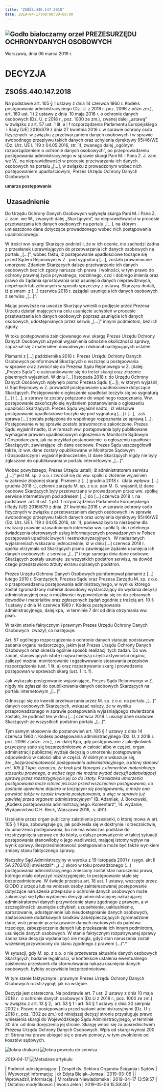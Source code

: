 ```yaml
---
title: "ZSOŚS.440.147.2018"
date: 2019-04-17T00:00:00+00:00
---
```



![Godło białoczarny orzeł](/bundles/app/img/orzeł2.png)
PREZESURZĘDU OCHRONYDANYCH OSOBOWYCH
------------------------------------




 Warszawa, dnia 06
 marca
 2019 r.
 


 DECYZJA
=========


ZSOŚS.440.147.2018
------------------


Na podstawie art. 105 § 1 ustawy z dnia 14 czerwca 1960 r. Kodeks postępowania administracyjnego (Dz. U. z 2018 r. poz. 2096 z późn zm.), art. 160 ust. 1 i 2 ustawy z dnia  10 maja 2018 r. o ochronie danych osobowych (Dz. U. z 2018 r., poz. 1000 ze zm.), zwanej dalej „ustawą” w związku z art. 57 ust. 1 lit. a i f rozporządzenia Parlamentu Europejskiego  i Rady (UE) 2016/679 z dnia 27 kwietnia 2016 r. w sprawie ochrony osób fizycznych  w związku z przetwarzaniem danych osobowych i w sprawie swobodnego przepływu takich danych oraz uchylenia dyrektywy 95/46/WE (Dz. Urz. UE L 119 z 04.05.2016, str. 1), zwanego dalej „ogólnym rozporządzeniem o ochronie danych osobowych”, po przeprowadzeniu postępowania administracyjnego w sprawie skargi Pani M. i Pana Z. J. zam. we W., na nieprawidłowości w procesie przetwarzania ich danych osobowych na portalu „[...], w związku z prowadzonym wobec nich postępowaniem upadłościowym, Prezes Urzędu Ochrony Danych Osobowych


**umarza postępowanie**


 Uzasadnienie
-------------


Do Urzędu Ochrony Danych Osobowych wpłynęła skarga Pani M. i Pana Z. J. zam. we W., zwanych dalej „Skarżącymi”, na nieprawidłowości w procesie przetwarzania ich danych osobowych na portalu „[...], na którym umieszczono dane dotyczące prowadzonego wobec nich postępowania upadłościowego.


W treści ww. skargi Skarżący podnieśli, że w ich ocenie, nie zachodzi żadna z przesłanek uprawniających do przetwarzania ich danych osobowych na portalu „[...]”, wobec faktu, iż postępowanie upadłościowe toczące się przed Sądem Rejonowym w Z.  pod sygnaturą [...], zostało prawomocnie umorzone. Zdaniem Skarżących dalsze przetwarzanie ich danych osobowych bez ich zgody narusza ich prawa  i wolności, w tym prawo do ochrony prawnej życia prywatnego, rodzinnego, czci i dobrego imienia oraz prawo do żądania sprostowania oraz usunięcia danych nieprawdziwych, niepełnych lub zebranych w sposób sprzeczny z ustawą. Skarżący dodali, iż pismem  z [...] czerwca 2018 r. zażądali usunięcia ich danych osobowych z serwisu „[...]”.


Mając powyższe na uwadze Skarżący wnieśli o podjęcie przez Prezesa Urzędu działań mających na celu usunięcie uchybień w procesie przetwarzania ich danych osobowych poprzez usunięcie ich danych osobowych, udostępnianych przez serwis „[...]” innymi podmiotom, bez ich zgody.


W toku postępowania zainicjowanego ww. skargą Prezes Urzędu Ochrony Danych Osobowych uzyskał wyjaśnienia odnośnie okoliczności sprawy, zapoznał się z materiałem dowodowym i dokonał następujących ustaleń.


Pismami z [...] października 2018 r. Prezes Urzędu Ochrony Danych Osobowych poinformował Skarżących o wszczęciu postępowania w sprawie oraz zwrócił się do Prezesa Sądu Rejonowego w Z. (dalej: „Prezes Sądu”) o ustosunkowanie się do treści skargi oraz złożenie pisemnych wyjaśnień. W dniu [...] listopada 2018 r. do Urzędu Ochrony Danych Osobowych wpłynęło pismo Prezesa Sądu ([...]), w którym wyjaśnił, iż Sąd Rejonowy w Z. prowadził postępowanie upadłościowe dotyczące Skarżących. Postępowanie o ogłoszenie upadłości toczyło się po sygnaturą [...] i [...], a sprawy te zostały połączone do wspólnego rozpoznania. Ww. postępowanie zakończyło się wydaniem postanowienia o ogłoszeniu upadłości Skarżących. Prezes Sądu wyjaśnił nadto,  iż właściwe postępowanie upadłościowe toczyło się pod sygnaturą [...] i [...],  zaś sprawa [...] została połączona do wspólnego rozpoznania ze sprawą [...]. Postępowanie w tej sprawie zostało prawomocnie zakończone. Prezes Sądu wyjaśnił nadto, iż w ramach ww. postępowania były publikowane wymagane prawem upadłościowym ogłoszenia w Monitorze Sądowym i Gospodarczym, jak na przykład postanowienie  o ogłoszeniu upadłości Skarżących, zawierające ich dane osobowe. Prezes Sądu uszczegółowił także, iż ww. dane zostały opublikowane w Monitorze Sądowym i Gospodarczym i wyjaśnił jednocześnie, iż dane Skarżących nigdy nie były zgłaszane do opublikowania w portalu internetowym „[...]”.


Wobec powyższego, Prezes Urzędu ustalił, iż administratorem serwisu „[...]” jest M. sp. z o.o. i zwrócił się do ww. spółki o złożenie wyjaśnień w zakresie złożonej skargi. Pismem z [...] grudnia 2018 r.  (data wpływu: [...] grudnia 2018 r.), członek zarządu M. sp. z o.o. pan M. G. wyjaśnił, iż dane osobowe Skarżących były przetwarzane w prowadzonym przez ww. spółkę serwisie internetowym pod adresem [...] do [...] czerwca 2018 r. na podstawie  art. 6 ust. 1 pkt. f rozporządzenia Parlamentu Europejskiego i Rady (UE) 2016/679 z dnia  27 kwietnia 2016 r. w sprawie ochrony osób fizycznych w związku z przetwarzaniem danych osobowych i w sprawie swobodnego przepływu takich danych oraz uchylenia dyrektywy 95/46/WE (Dz. Urz. UE L 119 z 04.05.2016, str. 1), ponieważ było to niezbędne dla realizacji prawnie uzasadnionych interesów ww. spółki tj. do rzetelnego świadczenia oferowanych usług informatycznych prowadzonych w Polsce postępowań upadłościowych i restrukturyzacyjnych.  W nadesłanych wyjaśnieniach wskazano jednocześnie, iż w dniu [...] czerwca 2018 r. spółka otrzymała od Skarżących pismo zawierające żądanie usunięcia ich danych osobowych  z serwisu „[...]” i tego samego dnia dane osobowe Skarżących zostały usunięte  ze wszystkich podstron serwisu, na dowód czego przedstawiono zrzuty ekranu opisanych podstron.


Prezes Urzędu Ochrony Danych Osobowych poinformował pismami z [...] lutego 2019 r. Skarżących, Prezesa Sądu oraz Prezesa Zarządu M. sp. z o.o. o przeprowadzeniu postępowania administracyjnego, w wyniku którego został zgromadzony materiał dowodowy wystarczający do wydania decyzji administracyjnej oraz o możliwości wypowiedzenia się co do zebranych dowodów i materiałów oraz zgłoszonych żądań zgodnie z treścią art. 10 § 1 ustawy z dnia 14 czerwca 1960 r. Kodeks postępowania administracyjnego, dalej kpa,  w terminie 7 dni od dnia otrzymania ww. pism.


W takim stanie faktycznym i prawnym Prezes Urzędu Ochrony Danych Osobowych  zważył, co następuje:


Art. 57 ogólnego rozporządzenia o ochronie danych statuuje podstawowe zadania organu nadzorczego, jakim jest Prezes Urzędu Ochrony Danych Osobowych oraz określa ogólnie sposób realizacji tych zadań. Do ww. zadań, stanowiących istotę i najważniejszą część aktywności organu, zaliczyć można: monitorowanie i egzekwowanie stosowania przepisów rozporządzenia (ust. 1 lit. a) oraz rozpatrywanie skarg i prowadzenie postępowań w sprawach skarg (ust. 1 lit. f).


Jak wykazało postępowanie wyjaśniające, Prezes Sądu Rejonowego w Z. nigdy nie zgłaszał do opublikowania danych osobowych Skarżących na portalu internetowym „[...]”.


Odnosząc się do kwestii przetwarzania przez M. sp. z o.o. na portalu „[...]” danych osobowych Skarżących, wskazać należy, że w wyniku przeprowadzonego w sprawie postępowania wyjaśniającego stwierdzone zostało, że podmiot ten w dniu [...] czerwca 2018 r. usunął dane osobowe Skarżących ze wszystkich podstron portalu „[...]”.


Tym samym stosownie do postanowień art. 105 § 1 ustawy z dnia 14 czerwca 1960 r. Kodeks postępowania administracyjnego (Dz. U. z 2018 r. poz. 2096 z późn. zm.), zw. dalej Kpa, gdy postępowanie z jakiejkolwiek przyczyny stało się bezprzedmiotowe w całości albo w części, organ administracji publicznej wydaje decyzję o umorzeniu postępowania odpowiednio w całości albo w części. W doktrynie wskazuje się, że: *„bezprzedmiotowość postępowania administracyjnego, o której stanowi art. 105 § 1 kpa, oznacza, że brak jest któregoś z elementów materialnego stosunku prawnego, a wobec tego nie można wydać decyzji załatwiającej sprawę przez rozstrzygnięcie jej co do istoty. Przesłanka umorzenia postępowania może istnieć jeszcze przed wszczęciem postępowania, co zostanie ujawnione dopiero w toczącym się postępowaniu, a może ona powstać także w czasie trwania postępowania, a więc w sprawie już zawisłej przed organem administracyjnym”* (B. Adamiak, J. Borkowski, „Kodeks postępowania administracyjnego. Komentarz”, 14. wydanie, Wydawnictwo C.H. Beck, Warszawa 2016,  s. 491).


Ustalenie przez organ publiczny zaistnienia przesłanki, o której mowa w art. 105 § 1 Kpa, zobowiązuje go, jak podkreśla się w doktrynie i orzecznictwie, do umorzenia postępowania, bo nie ma wówczas podstaw do rozstrzygnięcia sprawy co do istoty, a dalsze prowadzenie w takiej sytuacji postępowania stanowiłoby o jego wadliwości, mającej istotny wpływ na wynik sprawy. Bezprzedmiotowość postępowania może być także wynikiem zmiany stanu faktycznego sprawy.


Naczelny Sąd Administracyjny w wyroku z 19 listopada 2001 r. (sygn. akt II SA 2702/00) stwierdził*: „(…) skoro w toku prowadzonego (…) postępowania administracyjnego zniesiony został stan naruszenia prawa, którego miało dotyczyć rozstrzygnięcie, to postępowanie stało się bezprzedmiotowe. W świetle przepisu art. 18 ust. 1 ustawy, wszczęte przez GIODO z urzędu lub na wniosek osoby zainteresowanej postępowanie dotyczące naruszenia przepisów o ochronie danych osobowych może zakończyć się tylko wydaniem decyzji administracyjnej nakazującej administratorowi danych przywrócenie stanu zgodnego z prawem, a w szczególności: usunięcie uchybień, uzupełnienie, uaktualnienie, sprostowanie, udostępnienie lub nieudostępnianie danych osobowych, zastosowanie dodatkowych środków zabezpieczających zgromadzone dane, wstrzymanie przekazywanie danych osobowych do państwa trzeciego, zabezpieczenie danych lub przekazanie ich innym podmiotom, usunięcie danych osobowych. W stanie faktycznym rozpatrywanej sprawy żadna taka decyzja wydana być nie mogła, gdyż stan naruszenia został wcześniej przywrócony do stanu zgodnego z prawem (...)”.*


W sytuacji, gdy M. sp. z o.o. o nie przetwarza aktualnie danych osobowych Skarżących, badanie legalności, w kontekście ustalenia ewentualnego zaistnienia przesłanek dla sformułowania nakazu usunięcia danych osobowych, byłoby oczywiście bezprzedmiotowe.


W tym stanie faktycznym i prawnym Prezes Urzędu Ochrony Danych Osobowych rozstrzygnął, jak na wstępie.


Decyzja jest ostateczna. Na podstawie art. 7 ust. 2 ustawy z dnia 10 maja 2018 r.  o ochronie danych osobowych (Dz.U z 2018 r., poz. 1000 ze zm.) w związku z art. 13 § 2,  art. 53 § 1 i art. 54 § 1 ustawy z dnia 30 sierpnia 2002 r. Prawo o postępowaniu przed sądami administracyjnymi (Dz. U z 2018 r., poz. 1302 ze zm.) od niniejszej decyzji stronie przysługuje prawo wniesienia skargi do Wojewódzkiego Sądu Administracyjnego, w terminie 30 dni  od dnia doręczenia jej stronie. Skargę wnosi się za pośrednictwem Prezesa Urzędu Ochrony Danych Osobowych. Wpis od skargi wynosi 200 zł. Strona ma prawo ubiegać się o prawo pomocy, w tym zwolnienie od kosztów sądowych.



![Iokna drukarki](/bundles/app/img/ico/print.svg "Kliknij aby zobaczyć wersję do wydruku.")
![Iokna powrotu do serwisu](/bundles/app/img/ico/back.svg "Kliknij aby wrócić do normalnej wersji serwisu.")


*2019-04-17*
![Metadane artykułu](/bundles/app/img/metadane-s3.png "Metadane artykułu")




| Podmiot udostępniający: | Zespół ds. Sektora Organów Ścigania i Sądów |
| Wytworzył informację: | dr Edyta Bielak–Jomaa | 2019-03-06 |
| Wprowadził‚ informację: | Mirosława Niewiadomska | 2019-04-17 13:59:57 |
| Ostatnio modyfikował: | Iwona Jeleń | 2019-05-06 15:59:40 |


